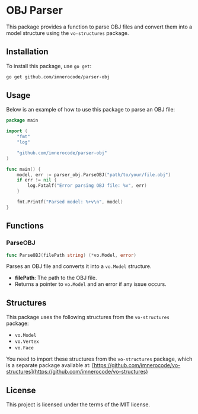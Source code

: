 # OBJ Parser

This package provides a function to parse OBJ files and convert them into a model structure using the `vo-structures` package.

## Installation

To install this package, use `go get`:

```sh
go get github.com/imnerocode/parser-obj
```

## Usage

Below is an example of how to use this package to parse an OBJ file:

```go
package main

import (
    "fmt"
    "log"

    "github.com/imnerocode/parser-obj"
)

func main() {
    model, err := parser_obj.ParseOBJ("path/to/your/file.obj")
    if err != nil {
        log.Fatalf("Error parsing OBJ file: %v", err)
    }

    fmt.Printf("Parsed model: %+v\n", model)
}
```

## Functions

### ParseOBJ

```go
func ParseOBJ(filePath string) (*vo.Model, error)
```

Parses an OBJ file and converts it into a `vo.Model` structure.

- **filePath**: The path to the OBJ file.
- Returns a pointer to `vo.Model` and an error if any issue occurs.

## Structures

This package uses the following structures from the `vo-structures` package:

- `vo.Model`
- `vo.Vertex`
- `vo.Face`

You need to import these structures from the `vo-structures` package, which is a separate package available at: [https://github.com/imnerocode/vo-structures](https://github.com/imnerocode/vo-structures)

## License

This project is licensed under the terms of the MIT license.